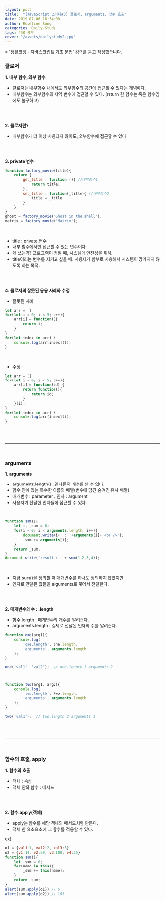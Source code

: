 ```yaml
---
layout: post
title:  "[JavaScript 스터디#3] 클로저, arguments, 함수 호출"
date: 2019-07-06 16:34:00
author: Roseline Song
categories: Daily-Study
tags: 기록 공부
cover: "/assets/dailystudy2.jpg"
---
```


※ '생활코딩 - 자바스크립트 기초 문법' 강의를 듣고 작성했습니다. 


### 클로저 

**1. 내부 함수, 외부 함수**

- 클로저는 내부함수 내에서도 외부함수의 공간에 접근할 수 있다는 개념이다.
- 내부함수는 외부함수의 지역 변수에 접근할 수 있다. (return 한 함수는 죽은 함수임에도 불구하고)

<br>
<br>

**2. 클로저란?**

- 내부함수가 더 이상 사용되지 않아도, 외부함수에 접근할 수 있다

<br>
<br>

**3. private 변수**

```javascript
function factory_movie(title){
    return {
        get_title : function (){ //내부함수1
            return title; 
        },
        set_title : function(_title){ //내부함수2
            title = _title
        }
    }
}
ghost = factory_movie('Ghost in the shell');
matrix = factory_movie('Matrix');
```

<br>

- title : private 변수
- 내부 함수에서만 접근할 수 있는 변수이다. 
- 왜 쓰는가? 프로그램이 커질 때, 시스템의 안전성을 위해. 
- title이라는 변수를 지키고 싶을 때. 사용자가 함부로 사용해서 시스템이 망가지지 않도록 하는 목적.

<br>
<br>

**4. 클로저의 잘못된 응용 사례와 수정**

- 잘못된 사례 

```javascript
let arr = []
for(let i = 0; i < 5; i++){
    arr[i] = function(){
        return i;
    }
}
for(let index in arr) {
    console.log(arr[index]());
}
```

<br>

- 수정 

```javascript
let arr = []
for(let i = 0; i < 5; i++){
    arr[i] = function(id) {
        return function(){
            return id;
        }
    }(i);
}
for(let index in arr) {
    console.log(arr[index]());
}
```

<br>
<br>

<hr>

<br>

### arguments

**1. arguments**


- arguments.length() : 인자들의 개수를 셀 수 있다.
- 함수 안에 있는 특수한 이름의 배열(변수에 담긴 숨겨진 유사 배열)
- 매개변수 : parameter / 인자 : argument
- 사용자가 전달한 인자들에 접근할 수 있다.

<br>

```javascript
function sum(){
    let i, _sum = 0;    
    for(i = 0; i < arguments.length; i++){
        document.write(i+' : '+arguments[i]+'<br />');
        _sum += arguments[i];
    }   
    return _sum;
}
document.write('result : ' + sum(1,2,3,4));
```

<br>

- 지금 sum()을 정의할 때 매개변수를 하나도 정의하지 않았지만 
- 인자로 전달된 값들을 arguments로 묶어서 전달한다.

<br>
<br>


**2. 매개변수의 수 : .length**

- 함수.length : 매개변수의 개수를 알려준다.
- arguments.length : 실제로 전달된 인자의 수를 알려준다. 

```javascript
function one(arg1){
    console.log(
        'one.length', one.length,
        'arguments', arguments.length
    );
}

one('val1', 'val2');  // one.length 1 arguments 2



function two(arg1, arg2){
    console.log(
        'two.length', two.length,
        'arguments', arguments.length
    );
}

two('val1');  // two.length 2 arguments 1
```

<br>
<br>

<hr>

<br>


### 함수의 호출, apply

**1. 함수의 호출**

- 객체 : 속성
- 객체 안의 함수 : 메서드 

<br>
<br>

**2. 함수.apply(객체)**

- apply는 함수를 해당 객체의 메서드처럼 만든다.  
- 객체 한 요소요소에 그 함수를 적용할 수 있다. 

ex)

```javascript
o1 = {val1:1, val2:2, val3:3}
o2 = {v1:10, v2:50, v3:100, v4:25}
function sum(){
    let _sum = 0;
    for(name in this){
        _sum += this[name];
    }
    return _sum;
}
alert(sum.apply(o1)) // 6
alert(sum.apply(o2)) // 185
```


<br>
<br>








